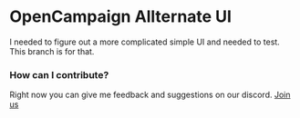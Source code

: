 # OpenCampaign Allternate UI

I needed to figure out a more complicated simple UI and needed to test. This branch is for that.

### How can I contribute?

Right now you can give me feedback and suggestions on our discord. [Join us](https://discord.gg/WyHbxSJ)
